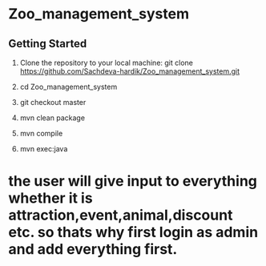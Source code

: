 # Zoo_management_system
## Getting Started
1. Clone the repository to your local machine:
    git clone https://github.com/Sachdeva-hardik/Zoo_management_system.git
   
2. cd Zoo_management_system

3. git checkout master

4. mvn clean package
5. mvn compile
6. mvn exec:java
# the user will give input to everything whether it is attraction,event,animal,discount etc. so thats why first login as admin and add everything first.
